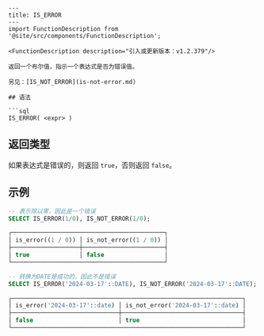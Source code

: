 ```
---
title: IS_ERROR
---
import FunctionDescription from '@site/src/components/FunctionDescription';

<FunctionDescription description="引入或更新版本：v1.2.379"/>

返回一个布尔值，指示一个表达式是否为错误值。

另见：[IS_NOT_ERROR](is-not-error.md)

## 语法

```sql
IS_ERROR( <expr> )
```

## 返回类型

如果表达式是错误的，则返回 `true`，否则返回 `false`。

## 示例

```sql
-- 表示除以零，因此是一个错误
SELECT IS_ERROR(1/0), IS_NOT_ERROR(1/0);

┌───────────────────────────────────────────┐
│ is_error((1 / 0)) │ is_not_error((1 / 0)) │
├───────────────────┼───────────────────────┤
│ true              │ false                 │
└───────────────────────────────────────────┘

-- 转换为DATE是成功的，因此不是错误
SELECT IS_ERROR('2024-03-17'::DATE), IS_NOT_ERROR('2024-03-17'::DATE);

┌─────────────────────────────────────────────────────────────────┐
│ is_error('2024-03-17'::date) │ is_not_error('2024-03-17'::date) │
├──────────────────────────────┼──────────────────────────────────┤
│ false                        │ true                             │
└─────────────────────────────────────────────────────────────────┘
```